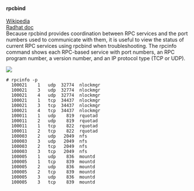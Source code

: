 #### rpcbind      
[Wikipedia](http://en.wikipedia.org/wiki/Portmap)    
[Radhat doc](https://access.redhat.com/site/documentation/en-US/Red_Hat_Enterprise_Linux/6/html/Storage_Administration_Guide/s2-nfs-methodology-portmap.html)    
    Because rpcbind provides coordination between RPC services and the port numbers used to communicate with them, it is useful to view the status of current RPC services using rpcbind when troubleshooting. The rpcinfo command shows each RPC-based service with port numbers, an RPC program number, a version number, and an IP protocol type (TCP or UDP).     
    
![](http://linux.vbird.org/linux_server/0330nfs//nfs_rpc.png)    

	# rpcinfo -p
      100021    1   udp  32774  nlockmgr
      100021    3   udp  32774  nlockmgr
      100021    4   udp  32774  nlockmgr
      100021    1   tcp  34437  nlockmgr
      100021    3   tcp  34437  nlockmgr
      100021    4   tcp  34437  nlockmgr
      100011    1   udp    819  rquotad
      100011    2   udp    819  rquotad
      100011    1   tcp    822  rquotad
      100011    2   tcp    822  rquotad
      100003    2   udp   2049  nfs
      100003    3   udp   2049  nfs
      100003    2   tcp   2049  nfs
      100003    3   tcp   2049  nfs
      100005    1   udp    836  mountd
      100005    1   tcp    839  mountd
      100005    2   udp    836  mountd
      100005    2   tcp    839  mountd
      100005    3   udp    836  mountd
      100005    3   tcp    839  mountd    



####
